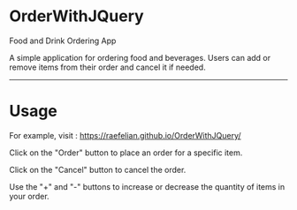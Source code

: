 # OrderWithJQuery
Food and Drink Ordering App

A simple application for ordering food and beverages. 
Users can add or remove items from their order and cancel it if needed.
<hr>
<h1>Usage</h1>

For example, visit : https://raefelian.github.io/OrderWithJQuery/

Click on the "Order" button to place an order for a specific item. 

Click on the "Cancel" button to cancel the order.

Use the "+" and "-" buttons to increase or decrease the quantity of items in your order.



